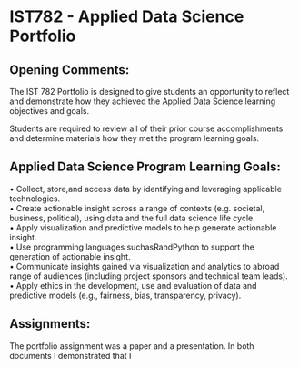 # IST782 - Applied Data Science Portfolio

## Opening Comments:
The IST 782 Portfolio is designed to give students an opportunity to reflect and demonstrate how they achieved the Applied Data Science learning objectives and goals.

Students are required to review all of their prior course accomplishments and determine materials how they met the program learning goals.

## Applied Data Science Program Learning Goals:
• Collect, store,and access data by identifying and leveraging applicable technologies.  
• Create actionable insight across a range of contexts (e.g. societal, business, political), using data and the full data science life cycle.  
• Apply visualization and predictive models to help generate actionable insight.  
• Use programming languages suchasRandPython to support the generation of actionable insight.  
• Communicate insights gained via visualization and analytics to abroad range of audiences (including project sponsors and technical team leads).  
• Apply ethics in the development, use and evaluation of data and predictive models (e.g., fairness, bias, transparency, privacy).  

## Assignments:
The portfolio assignment was a paper and a presentation.  In both documents I demonstrated that I 

